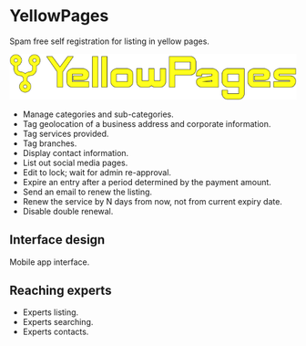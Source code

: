 # YellowPages

Spam free self registration for listing in yellow pages.

![YellowPages Logo](logo.png)

* Manage categories and sub-categories.
* Tag geolocation of a business address and corporate information.
* Tag services provided.
* Tag branches.
* Display contact information.
* List out social media pages.
* Edit to lock; wait for admin re-approval.
* Expire an entry after a period determined by the payment amount.
* Send an email to renew the listing.
* Renew the service by N days from now, not from current expiry date.
* Disable double renewal.

## Interface design
Mobile app interface.

## Reaching experts
* Experts listing.
* Experts searching.
* Experts contacts.
